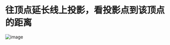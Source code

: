 # 往顶点延长线上投影，看投影点到该顶点的距离
![image](https://github.com/user-attachments/assets/61e7def7-5e9e-4c6c-88b6-9256a1fa8c5f)

